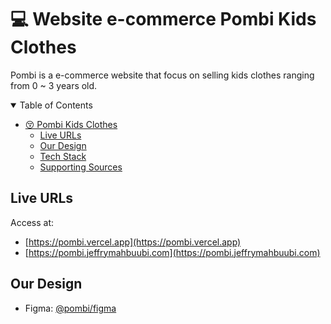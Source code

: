 # 💻 Website e-commerce Pombi Kids Clothes

Pombi is a e-commerce website that focus on selling kids clothes ranging from 0 ~ 3 years old. 

<details open>
<summary> Table of Contents </summary>

- [😚 Pombi Kids Clothes](#-website-e-commerce-pombi-kids-clothes)
  - [Live URLs](#live-urls)
  - [Our Design](#our-design)
  - [Tech Stack](#tech-stack)
  - [Supporting Sources](#supporting-sources)
  
</details>

## Live URLs

Access at:

- [https://pombi.vercel.app](https://pombi.vercel.app)
- [https://pombi.jeffrymahbuubi.com](https://pombi.jeffrymahbuubi.com)

## Our Design

- Figma: [@pombi/figma](https://www.figma.com/file/STsoB4Ei5UQcfzmkDBvNA8/Pombi-Kids-Clothes?type=design&node-id=0-1&mode=design&t=8rr9aXinYE87bTNE-0)


